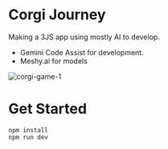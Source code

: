 # Corgi Journey

Making a 3JS app using mostly AI to develop.
* Gemini Code Assist for development.
* Meshy.ai for models

![corgi-game-1](https://github.com/user-attachments/assets/a2b29f43-e1e1-448f-a66a-ac9a7d5b2412)


# Get Started


```
npm install
npm run dev
```
